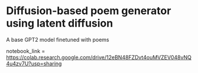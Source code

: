 # Diffusion-based poem generator using latent diffusion
A base GPT2 model finetuned with poems

notebook_link = https://colab.research.google.com/drive/12eBN48FZDvt4ouMVZEV048vNQ4u4zv7U?usp=sharing
